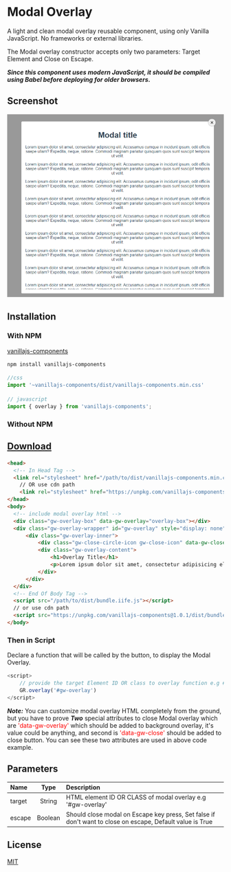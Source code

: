 # Modal Overlay
A light and clean modal overlay reusable component, using only Vanilla JavaScript. No frameworks or external libraries.

The Modal overlay constructor accepts only two parameters: Target Element and Close on Escape.

***Since this component uses modern JavaScript, it should be compiled using Babel before deploying for older browsers.***
## Screenshot
![alt Overlay](overlay.png "Overlay")
## Installation
### With NPM

[vanillajs-components](https://www.npmjs.com/package/vanillajs-components)
```bash
npm install vanillajs-components
```

```javascript
//css
import '~vanillajs-components/dist/vanillajs-components.min.css'

// javascript
import { overlay } from 'vanillajs-components';

```
### Without NPM

## <a target="_blank" href="https://github.com/grim-reapper/vanillajs-components/archive/refs/heads/main.zip">Download</a>


```html
<head>
  <!-- In Head Tag -->
  <link rel="stylesheet" href="/path/to/dist/vanillajs-components.min.css">
    // OR use cdn path
    <link rel="stylesheet" href="https://unpkg.com/vanillajs-components@1.0.1/dist/vanillajs-components.min.css">
</head>
<body>
  <!-- include modal overlay html -->
  <div class="gw-overlay-box" data-gw-overlay="overlay-box"></div>
  <div class="gw-overlay-wrapper" id="gw-overlay" style="display: none">
      <div class="gw-overlay-inner">
          <div class="gw-close-circle-icon gw-close-icon" data-gw-close="gw-close"></div>
          <div class="gw-overlay-content">
              <h1>Overlay Title</h1>
              <p>Lorem ipsum dolor sit amet, consectetur adipisicing elit. Dignissimos dolor, fugit ipsam iusto modi pariatur possimus similique sunt tempore voluptatem? Cum dicta exercitationem id illum modi nisi quos sunt tempore.</p>
          </div>
      </div>
  </div>
  <!-- End Of Body Tag -->
  <script src="/path/to/dist/bundle.iife.js"></script>
  // or use cdn path
  <script src="https://unpkg.com/vanillajs-components@1.0.1/dist/bundle.iife.js"></script>
</body>
```
### Then in Script
Declare a function that will be called by the button, to display the Modal Overlay.

```javascript
<script>
    // provide the target Element ID OR class to overlay function e.g #my-modal or .my-modal
    GR.overlay('#gw-overlay')
</script>
```
***Note:*** You can customize modal overlay HTML completely from the ground, but you have to prove ***Two*** special attributes to close Modal overlay which are <span style="color: red">'data-gw-overlay'</span> which should be added to background overlay, it's value could be anything, and second is <span style="color: red">'data-gw-close'</span> should be added to close button. You can see these two attributes are used in above code example.

## Parameters
| Name      | Type | Description|
| :---        |    :----:   | :--- |
| target        | String      | HTML element ID OR CLASS of modal overlay e.g '#gw-overlay'|
| escape   | Boolean       | Should close modal on Escape key press, Set false if don't want to close on escape, Default value is True

## License
[MIT](https://choosealicense.com/licenses/mit/)
